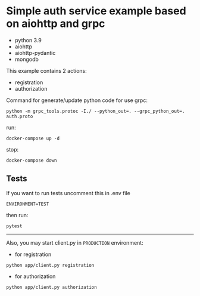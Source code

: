 # Simple auth service example based on aiohttp and grpc

- python 3.9
- aiohttp
- aiohttp-pydantic
- mongodb

This example contains 2 actions:
- registration
- authorization

Command for generate/update python code for use grpc:
```shell
python -m grpc_tools.protoc -I./ --python_out=. --grpc_python_out=. auth.proto
```

run:
```shell
docker-compose up -d
```

stop:
```shell
docker-compose down
```

## Tests
If you want to run tests uncomment this in .env file
```shell
ENVIRONMENT=TEST
```
then run:
```shell
pytest
```
___

Also, you may start client.py in ```PRODUCTION``` environment:
- for registration
```shell
python app/client.py registration
```
- for authorization
```shell
python app/client.py authorization
```
